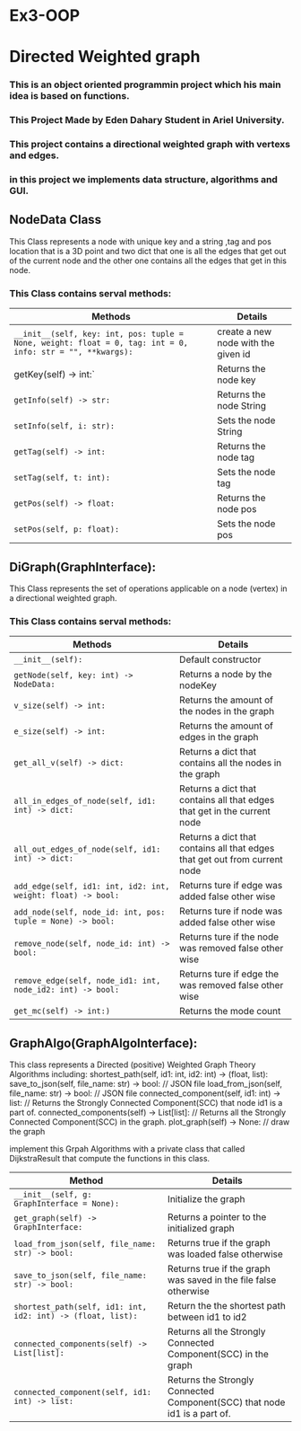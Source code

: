 # Ex3-OOP
# Directed Weighted graph 

### This is an object oriented programmin project which his main idea is based on functions.

### This Project Made by Eden Dahary Student in Ariel University.

### This project contains a directional weighted graph with vertexs and edges.

### in this project we implements data structure, algorithms and GUI.

## NodeData Class

This Class represents a node with unique key and a string ,tag and pos location that is a 3D point and two dict that one is all the edges that get out of the current node and the other one contains all the edges that get in this node.

### This Class contains serval methods:

| **Methods**      |    **Details**        |
|-----------------|-----------------------|
| `__init__(self, key: int, pos: tuple = None, weight: float = 0, tag: int = 0, info: str = "", **kwargs):` | create a new node with the given id |
| getKey(self) -> int:` | Returns the node key |
| `getInfo(self) -> str:` | Returns the node String |
| `setInfo(self, i: str):` | Sets the node String  |
| `getTag(self) -> int:` | Returns the node tag |
| `setTag(self, t: int):` | Sets the node tag |
| `getPos(self) -> float:` | Returns the node pos |
| `setPos(self, p: float):` | Sets the node pos |


## DiGraph(GraphInterface):

This Class represents the set of operations applicable on a node (vertex) in a directional weighted graph.

### This Class contains serval methods:

| **Methods**      |    **Details**        |
|-----------------|-----------------------|
| `__init__(self):` | Default constructor     |
| `getNode(self, key: int) -> NodeData:` | Returns a node by the nodeKey |
| `v_size(self) -> int:` | Returns the amount of the nodes in the graph|
| `e_size(self) -> int:` | Returns the amount of edges in the graph |
| `get_all_v(self) -> dict:` | Returns a dict that contains all the nodes in the graph |
| `all_in_edges_of_node(self, id1: int) -> dict:` | Returns a dict that contains all that edges that get in the current node|
| `all_out_edges_of_node(self, id1: int) -> dict:` | Returns a dict that contains all that edges that get out from current node|
| `add_edge(self, id1: int, id2: int, weight: float) -> bool:` | Returns ture if edge was added false other wise | 
| `add_node(self, node_id: int, pos: tuple = None) -> bool:` | Returns ture if node was added false other wise | 
| `remove_node(self, node_id: int) -> bool:` | Returns ture if the node was removed false other wise  |
| `remove_edge(self, node_id1: int, node_id2: int) -> bool:` | Returns ture if edge the was removed false other wise | 
| `get_mc(self) -> int:)` | Returns the mode count|

## GraphAlgo(GraphAlgoInterface):

This class represents a Directed (positive) Weighted Graph Theory Algorithms including:
 shortest_path(self, id1: int, id2: int) -> (float, list):
 save_to_json(self, file_name: str) -> bool: // JSON file
 load_from_json(self, file_name: str) -> bool: // JSON file
 connected_component(self, id1: int) -> list: // Returns the Strongly Connected Component(SCC) that node id1 is a part of.
 connected_components(self) -> List[list]: // Returns all the Strongly Connected Component(SCC) in the graph.
 plot_graph(self) -> None: // draw the graph

implement this Grpah Algorithms with a private class that called DijkstraResult that compute the functions in this class.

| **Method**      |    **Details** |
|-----------------|--------------|
| `__init__(self, g: GraphInterface = None):` | Initialize the graph |
| `get_graph(self) -> GraphInterface:` | Returns a pointer to the initialized graph |
| `load_from_json(self, file_name: str) -> bool:` | Returns true if the graph was loaded false otherwise |
| `save_to_json(self, file_name: str) -> bool:` | Returns true if the graph was saved in the file false otherwise |
| `shortest_path(self, id1: int, id2: int) -> (float, list):` | Return the the shortest path between id1 to id2 |
| `connected_components(self) -> List[list]:` | Returns all the Strongly Connected Component(SCC) in the graph |
| `connected_component(self, id1: int) -> list:` | Returns the Strongly Connected Component(SCC) that node id1 is a part of. |



